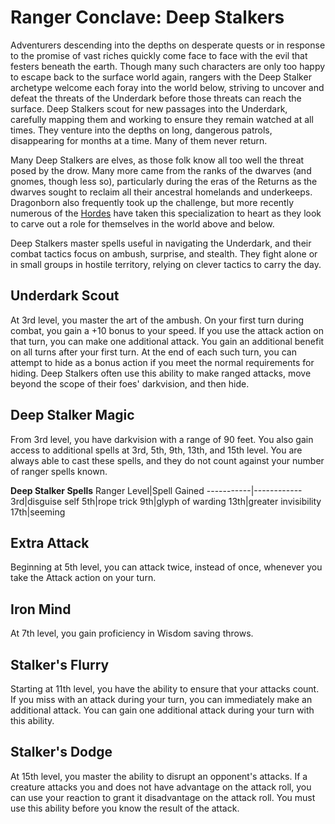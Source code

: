 # Ranger Conclave: Deep Stalkers
Adventurers descending into the depths on desperate quests or in response to the promise of vast riches quickly come face to face with the evil that festers beneath the earth. Though many such characters are only too happy to escape back to the surface world again, rangers with the Deep Stalker archetype welcome each foray into the world below, striving to uncover and defeat the threats of the Underdark before those threats can reach the surface. Deep Stalkers scout for new passages into the Underdark, carefully mapping them and working to ensure they remain watched at all times. They venture into the depths on long, dangerous patrols, disappearing for months at a time. Many of them never return.

Many Deep Stalkers are elves, as those folk know all too well the threat posed by the drow. Many more came from the ranks of the dwarves (and gnomes, though less so), particularly during the eras of the Returns as the dwarves sought to reclaim all their ancestral homelands and underkeeps. Dragonborn also frequently took up the challenge, but more recently numerous of the [Hordes](/Races/Hordes.md) have taken this specialization to heart as they look to carve out a role for themselves in the world above and below.

Deep Stalkers master spells useful in navigating the Underdark, and their combat tactics focus on ambush, surprise, and stealth. They fight alone or in small groups in hostile territory, relying on clever tactics to carry the day.

## Underdark Scout
At 3rd level, you master the art of the ambush. On your first turn during combat, you gain a +10 bonus to your speed. If you use the attack action on that turn, you can make one additional attack.
You gain an additional benefit on all turns after your first turn. At the end of each such turn, you can attempt to hide as a bonus action if you meet the normal requirements for hiding. Deep Stalkers often use this ability to make ranged attacks, move beyond the scope of their foes' darkvision, and then hide.

## Deep Stalker Magic
From 3rd level, you have darkvision with a range of 90 feet. You also gain access to additional spells at 3rd, 5th, 9th, 13th, and 15th level. You are always able to cast these spells, and they do not count against your number of ranger spells known.

**Deep Stalker Spells** 
Ranger Level|Spell Gained
-----------|------------
3rd|disguise self
5th|rope trick
9th|glyph of warding
13th|greater invisibility 
17th|seeming

## Extra Attack
Beginning at 5th level, you can attack twice, instead of once, whenever you take the Attack action on your turn.

## Iron Mind
At 7th level, you gain proficiency in Wisdom saving throws.

## Stalker's Flurry
Starting at 11th level, you have the ability to ensure that your attacks count. If you miss with an attack during your turn, you can immediately make an additional attack. You can gain one additional attack during your turn with this ability.

## Stalker's Dodge
At 15th level, you master the ability to disrupt an opponent's attacks. If a creature attacks you and does not have advantage on the attack roll, you can use your reaction to grant it disadvantage on the attack roll. You must use this ability before you know the result of the attack.
